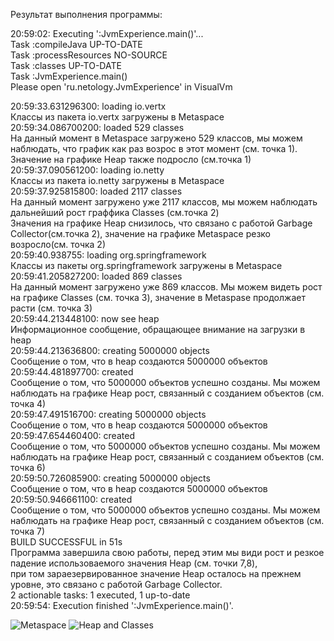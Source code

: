 Результат выполнения программы:

20:59:02: Executing ':JvmExperience.main()'...\
 Task :compileJava UP-TO-DATE\
 Task :processResources NO-SOURCE\
 Task :classes UP-TO-DATE\
 Task :JvmExperience.main()\
Please open 'ru.netology.JvmExperience' in VisualVm

20:59:33.631296300: loading io.vertx\
Классы из пакета io.vertx загружены в Metaspace\
20:59:34.086700200: loaded 529 classes\
На данный момент в Metaspace загружено 529 классов, мы можем наблюдать, что график как раз возрос в этот момент (см. точка 1).\
Значение на графике Heap также подросло (см.точка 1)\
20:59:37.090561200: loading io.netty\
Классы из пакета io.netty загружены в Metaspace\
20:59:37.925815800: loaded 2117 classes\
На данный момент загружено уже 2117 классов, мы можем наблюдать дальнейший рост граффика Classes (см.точка 2)\
Значения на графике Heap снизилось, что связано с работой Garbage Collector(см.точка 2), значение на графике Metaspace резко возросло(см. точка 2)\
20:59:40.938755: loading org.springframework\
Классы из пакеты org.springframework загружены в Metaspace\
20:59:41.205827200: loaded 869 classes\
На данный момент загружено уже 869 классов. Мы можем видеть рост на графике Classes (см. точка 3), значение в Metaspase продолжает расти (см. точка 3)\
20:59:44.213448100: now see heap\
Информационное сообщение, обращающее внимание на загрузки в heap\
20:59:44.213636800: creating 5000000 objects\
Сообщение о том, что  в heap создаются 5000000 объектов\
20:59:44.481897700: created\
Сообщение о том, что 5000000 объектов успешно созданы. Мы можем наблюдать на графике Heap рост, связанный с созданием объектов (см. точка 4)\
20:59:47.491516700: creating 5000000 objects\
Сообщение о том, что  в heap создаются 5000000 объектов\
20:59:47.654460400: created\
Сообщение о том, что 5000000 объектов успешно созданы. Мы можем наблюдать на графике Heap рост, связанный с созданием объектов (см. точка 6)\
20:59:50.726085900: creating 5000000 objects\
Сообщение о том, что  в heap создаются 5000000 объектов\
20:59:50.946661100: created\
Сообщение о том, что 5000000 объектов успешно созданы. Мы можем наблюдать на графике Heap рост, связанный с созданием объектов (см. точка 7)\
BUILD SUCCESSFUL in 51s\
Программа завершила свою работы, перед этим мы види рост и резкое падение использоваемого значения Heap (см. точки 7,8),\
при том зараезервированное значение Heap осталось на прежнем уровне, это связано с работой Garbage Collector.\
2 actionable tasks: 1 executed, 1 up-to-date\
20:59:54: Execution finished ':JvmExperience.main()'.

![Metaspace](https://sun9-53.userapi.com/impg/TGmzWsakbW5tjYMRhkC50lmMb5euKZO2EJY_xA/1QM0zaxzH7M.jpg?size=1800x1013&quality=95&sign=b221e4b0e967d2e4dcb3036d64486aed&type=album)
![Heap and Classes](https://sun9-5.userapi.com/impg/AfE89NsHAe0oenzeXF1VYRJhPizSxB19CXk3Fw/7Xzo1V75oI4.jpg?size=1800x1013&quality=95&sign=c0e5e082c0a03583bcf3db94623fc25c&type=album)




